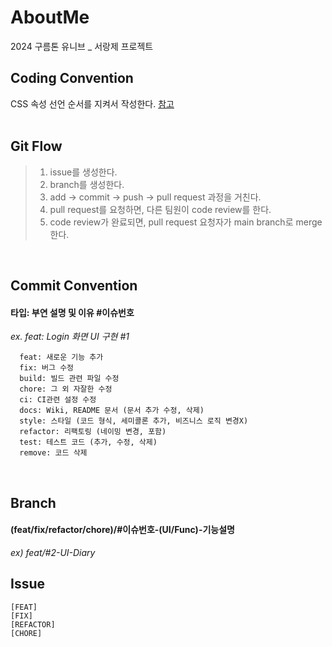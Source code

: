 # AboutMe
2024 구름톤 유니브 _ 서랑제 프로젝트
<br/>
## Coding Convention
CSS 속성 선언 순서를 지켜서 작성한다. [참고](https://uxkm.io/publishing/css/03-cssMiddleclass/10-css_attr_rule#gsc.tab=0, "css link") <br/>
<br/>
## Git Flow
>1) issue를 생성한다. <br/>
>2) branch를 생성한다. <br/>
>3) add → commit → push → pull request 과정을 거친다. <br/>
>4) pull request를 요청하면, 다른 팀원이 code review를 한다. <br/>
>5) code review가 완료되면, pull request 요청자가 main branch로 merge한다. <br/>
<br/>

## Commit Convention
#### 타입: 부연 설명 및 이유 #이슈번호<br/>
<i>ex. feat: Login 화면 UI 구현 #1</i>

```
  feat: 새로운 기능 추가
  fix: 버그 수정
  build: 빌드 관련 파일 수정
  chore: 그 외 자잘한 수정
  ci: CI관련 설정 수정
  docs: Wiki, README 문서 (문서 추가 수정, 삭제)
  style: 스타일 (코드 형식, 세미콜론 추가, 비즈니스 로직 변경X)
  refactor: 리팩토링 (네이밍 변경, 포함)
  test: 테스트 코드 (추가, 수정, 삭제)
  remove: 코드 삭제
```
<br/>

## Branch
#### (feat/fix/refactor/chore)/#이슈번호-(UI/Func)-기능설명 <br/>
<i> ex) feat/#2-UI-Diary</i>
<br/>

## Issue
```
[FEAT]
[FIX]
[REFACTOR]
[CHORE]
```
